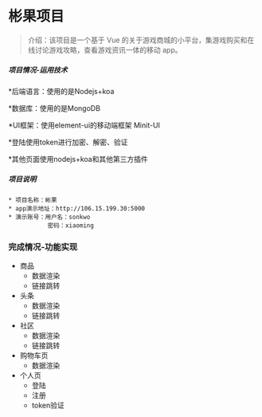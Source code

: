 # 彬果项目

> 介绍：该项目是一个基于 Vue 的关于游戏商城的小平台，集游戏购买和在线讨论游戏攻略，查看游戏资讯一体的移动 app。

##### 项目情况-运用技术

*后端语言：使用的是Nodejs+koa

*数据库：使用的是MongoDB

*UI框架：使用element-ui的移动端框架 Minit-UI

*登陆使用token进行加密、解密、验证

*其他页面使用nodejs+koa和其他第三方插件



##### 项目说明
    * 项目名称：彬果
    * app演示地址：http://106.15.199.30:5000
    * 演示账号：用户名：sonkwo
               密码：xiaoming

### 完成情况-功能实现
* 商品
    * 数据渲染
    * 链接跳转
* 头条
    * 数据渲染
    * 链接跳转
* 社区
    * 数据渲染
    * 链接跳转
* 购物车页
    * 数据渲染
* 个人页
    * 登陆
    * 注册
    * token验证